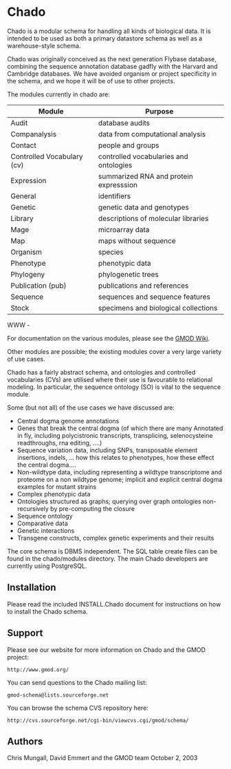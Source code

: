 # Chado

Chado is a modular schema for handling all kinds of biological
data.  It is intended to be used as both a primary datastore schema as
well as a warehouse-style schema.

Chado was originally conceived as the next generation Flybase
database, combining the sequence annotation database gadfly with the
Harvard and Cambridge databases.  We have avoided organism or
project specificity in the schema, and we hope it will be of use to
other projects.

The modules currently in chado are:

Module                     | Purpose
-------------------------- | -----------------------
Audit                      | database audits
Companalysis               | data from computational analysis
Contact                    | people and groups
Controlled Vocabulary (cv) | controlled vocabularies and ontologies
Expression                 | summarized RNA and protein expresssion
General                    | identifiers
Genetic                    | genetic data and genotypes
Library                    | descriptions of molecular libraries
Mage                       | microarray data
Map                        | maps without sequence
Organism                   | species
Phenotype                  | phenotypic data
Phylogeny                  | phylogenetic trees
Publication (pub)          | publications and references
Sequence                   | sequences and sequence features
Stock                      | specimens and biological collections
WWW -

For documentation on the various modules, please see the [GMOD Wiki](http://gmod.org/wiki/Category:Chado_Modules).

Other modules are possible; the existing modules cover a very large
variety of use cases.

Chado has a fairly abstract schema, and ontologies and controlled
vocabularies (CVs) are utilised where their use is favourable to
relational modeling.  In particular, the sequence ontology (SO) is vital to
the sequence module.

Some (but not all) of the use cases we have discussed are:

- Central dogma genome annotations
- Genes that break the central dogma (of which there are many
  Annotated in fly, including polycistronic transcripts, transplicing,
  selenocysteine readthroughs, rna editing, ....)
- Sequence variation data, including SNPs, transposable element
  insertions, indels, ... how this relates to phenotypes, how these
  effect the central dogma....
- Non-wildtype data, including representing a wildtype transcriptome
  and proteome on a non wildtype genome; implicit and explicit central
  dogma examples for mutant strains
- Complex phenotypic data
- Ontologies structured as graphs; querying over graph ontologies
  non-recursively by pre-computing the closure
- Sequence ontology
- Comparative data
- Genetic interactions
- Transgene constructs, complex genetic experiments and their results

The core schema is DBMS independent.  The SQL table create files can
be found in the chado/modules directory.  The main Chado developers
are currently using PostgreSQL.


## Installation

Please read the included INSTALL.Chado document for instructions on how to
install the Chado schema.

## Support

Please see our website for more information on Chado and the GMOD project:

    http://www.gmod.org/

You can send questions to the Chado mailing list:

    gmod-schema@lists.sourceforge.net

You can browse the schema CVS repository here:

    http://cvs.sourceforge.net/cgi-bin/viewcvs.cgi/gmod/schema/


## Authors

Chris Mungall, David Emmert and the GMOD team
October 2, 2003
